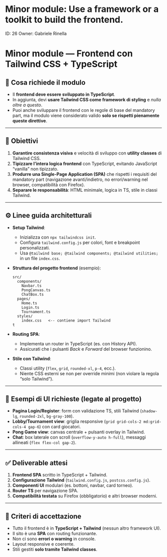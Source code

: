 # Minor module: Use a framework or a toolkit to build the frontend.

ID: 26
Owner: Gabriele Rinella

# Minor module — Frontend con Tailwind CSS + TypeScript

## 📖 Cosa richiede il modulo

- Il **frontend deve essere sviluppato in TypeScript**.
- In aggiunta, devi **usare Tailwind CSS come framework di styling** e *nulla oltre a questo*.
- Puoi anche sviluppare il frontend con le regole di base del mandatory part, ma il modulo viene considerato valido **solo se rispetti pienamente queste direttive**.

---

## 🎯 Obiettivi

1. **Garantire consistenza visiva** e velocità di sviluppo con **utility classes** di Tailwind CSS.
2. **Tipizzare l’intera logica frontend** con TypeScript, evitando JavaScript “vanilla” non tipizzato.
3. **Produrre una Single-Page Application (SPA)** che rispetti i requisiti del mandatory part (navigazione avanti/indietro, no errori/warning nel browser, compatibilità con Firefox).
4. **Separare le responsabilità**: HTML minimale, logica in TS, stile in classi Tailwind.

---

## ⚙️ Linee guida architetturali

- **Setup Tailwind**:
    - Inizializza con `npx tailwindcss init`.
    - Configura `tailwind.config.js` per colori, font e breakpoint personalizzati.
    - Usa `@tailwind base; @tailwind components; @tailwind utilities;` in un file `index.css`.
- **Struttura del progetto frontend** (esempio):
    
    ```
    src/
      components/
        Navbar.ts
        PongCanvas.ts
        ChatBox.ts
      pages/
        Home.ts
        Login.ts
        Tournament.ts
      styles/
        index.css   <-- contiene import Tailwind
    t
    
    ```
    
- **Routing SPA**:
    - Implementa un router in TypeScript (es. con History API).
    - Assicurati che i pulsanti *Back* e *Forward* del browser funzionino.
- **Stile con Tailwind**:
    - Classi utility (`flex`, `grid`, `rounded-xl`, `p-4`, ecc.).
    - Niente CSS esterni se non per override minimi (non violare la regola “solo Tailwind”).

---

## 📐 Esempi di UI richieste (legate al progetto)

- **Pagina Login/Register**: form con validazione TS, stili Tailwind (`shadow-lg`, `rounded-2xl`, `bg-gray-100`).
- **Lobby/Tournament view**: griglia responsive (`grid grid-cols-2 md:grid-cols-4 gap-6`) con card giocatori.
- **Pong Game view**: canvas centrale + pulsanti overlay in Tailwind.
- **Chat**: box laterale con scroll (`overflow-y-auto h-full`), messaggi allineati (`flex flex-col gap-2`).

---

## ✅ Deliverable attesi

1. **Frontend SPA** scritto in TypeScript + Tailwind.
2. **Configurazione Tailwind** (`tailwind.config.js`, `postcss.config.js`).
3. **Componenti UI** modulari (es. bottoni, navbar, card torneo).
4. **Router TS** per navigazione SPA.
5. **Compatibilità testata** su Firefox (obbligatorio) e altri browser moderni.

---

## 🚦 Criteri di accettazione

- Tutto il frontend è in **TypeScript + Tailwind** (nessun altro framework UI).
- Il sito è una **SPA** con routing funzionante.
- Non ci sono **errori o warning** in console.
- Layout responsive e coerente.
- Stili gestiti **solo tramite Tailwind classes**.